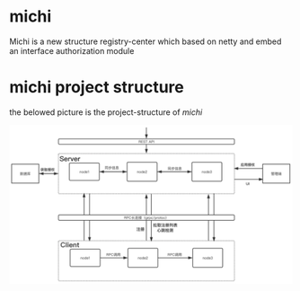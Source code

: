 # michi
Michi is a new structure registry-center which based on netty and embed an interface authorization module

# michi project structure

the belowed picture  is the project-structure of *michi* 

![michi-project](https://raw.githubusercontent.com/xiaohuzhou/images/master/michi-project.png)
